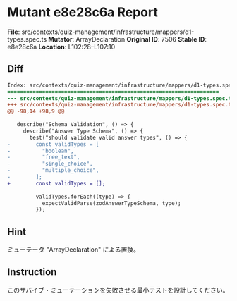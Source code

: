 # Mutant e8e28c6a Report

**File**: src/contexts/quiz-management/infrastructure/mappers/d1-types.spec.ts
**Mutator**: ArrayDeclaration
**Original ID**: 7506
**Stable ID**: e8e28c6a
**Location**: L102:28–L107:10

## Diff

```diff
Index: src/contexts/quiz-management/infrastructure/mappers/d1-types.spec.ts
===================================================================
--- src/contexts/quiz-management/infrastructure/mappers/d1-types.spec.ts	original
+++ src/contexts/quiz-management/infrastructure/mappers/d1-types.spec.ts	mutated #7506
@@ -98,14 +98,9 @@
 
   describe("Schema Validation", () => {
     describe("Answer Type Schema", () => {
       test("should validate valid answer types", () => {
-        const validTypes = [
-          "boolean",
-          "free_text",
-          "single_choice",
-          "multiple_choice",
-        ];
+        const validTypes = [];
 
         validTypes.forEach((type) => {
           expectValidParse(zodAnswerTypeSchema, type);
         });
```

## Hint

ミューテータ "ArrayDeclaration" による置換。

## Instruction

このサバイブ・ミューテーションを失敗させる最小テストを設計してください。
